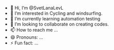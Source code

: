 - 👋 Hi, I’m @SvetLanaLevL
- 👀 I’m interested in Cycling and windsurfing.
- 🌱 I’m currently learning automation testing
- 💞️ I’m looking to collaborate on creating codes.
- 📫 How to reach me ...
- 😄 Pronouns: ...
- ⚡ Fun fact: ...

<!---
SvetLanaLevL/SvetLanaLevL is a ✨ special ✨ repository because its `README.md` (this file) appears on your GitHub profile.
You can click the Preview link to take a look at your changes.
--->
